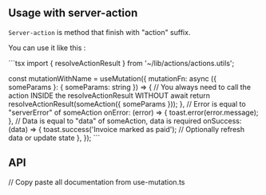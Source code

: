 ## Usage with server-action

`Server-action` is method that finish with "action" suffix.

You can use it like this :

\`\`\`tsx
import { resolveActionResult } from '~/lib/actions/actions.utils';

const mutationWithName = useMutation({
mutationFn: async ({ someParams }: { someParams: string }) => {
// You always need to call the action INSIDE the resolveActionResult WITHOUT await
return resolveActionResult(someAction({ someParams }));
},
// Error is equal to "serverError" of someAction
onError: (error) => {
toast.error(error.message);
},
// Data is equal to "data" of someAction, data is required
onSuccess: (data) => {
toast.success('Invoice marked as paid');
// Optionally refresh data or update state
},
});
\`\`\`

## API

// Copy paste all documentation from use-mutation.ts
